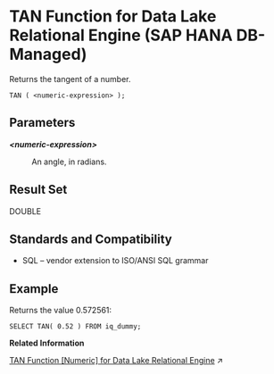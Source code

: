 <!-- loioe2c70619ddcb41a58cd65f42dc1bab7f -->

# TAN Function for Data Lake Relational Engine \(SAP HANA DB-Managed\)

Returns the tangent of a number.



```
TAN ( <numeric-expression> );
```



<a name="loioe2c70619ddcb41a58cd65f42dc1bab7f__section_o3l_1kv_vrb"/>

## Parameters


<dl>
<dt><b>

*<numeric-expression\>*

</b></dt>
<dd>

An angle, in radians.



</dd>
</dl>



<a name="loioe2c70619ddcb41a58cd65f42dc1bab7f__section_z4w_1kv_vrb"/>

## Result Set

DOUBLE



<a name="loioe2c70619ddcb41a58cd65f42dc1bab7f__section_ayf_bkv_vrb"/>

## Standards and Compatibility

-   SQL – vendor extension to ISO/ANSI SQL grammar



<a name="loioe2c70619ddcb41a58cd65f42dc1bab7f__section_stb_ckv_vrb"/>

## Example

Returns the value 0.572561:

```
SELECT TAN( 0.52 ) FROM iq_dummy;
```

**Related Information**  


[TAN Function \[Numeric\] for Data Lake Relational Engine](https://help.sap.com/viewer/19b3964099384f178ad08f2d348232a9/2023_4_QRC/en-US/a58a2ec084f2101584a8c423a3ca9750.html "Returns the tangent of a number.") :arrow_upper_right:

